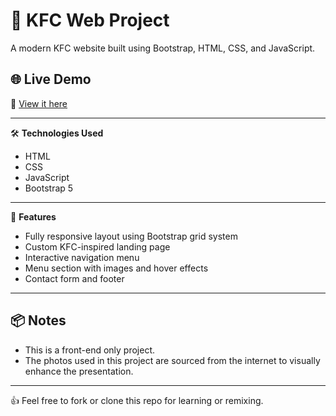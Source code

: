 
# 🍗 KFC Web Project

A modern KFC website built using Bootstrap, HTML, CSS, and JavaScript.

## 🌐 Live Demo
🔗 [View it here]( https://rachel-thu.github.io/Bootstrap-Web-KFC-Project/)

---

🛠️ **Technologies Used**  
- HTML  
- CSS  
- JavaScript  
- Bootstrap 5

---

📌 **Features**
- Fully responsive layout using Bootstrap grid system
- Custom KFC-inspired landing page
- Interactive navigation menu
- Menu section with images and hover effects
- Contact form and footer

---

## 📦 Notes

- This is a front-end only project.
- The photos used in this project are sourced from the internet to visually enhance the presentation.

---

👍 Feel free to fork or clone this repo for learning or remixing.


